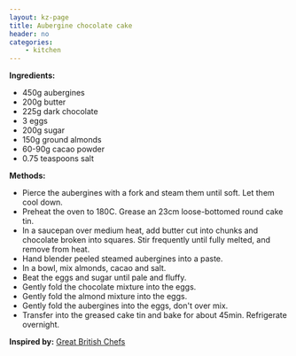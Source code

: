 ```yaml
---
layout: kz-page
title: Aubergine chocolate cake
header: no
categories:
    - kitchen
---
```


**Ingredients:**

* 450g aubergines
<nbsp></nbsp>
* 200g butter
* 225g dark chocolate
<nbsp></nbsp>
* 3 eggs
* 200g sugar
<nbsp></nbsp>
* 150g ground almonds
* 60-90g cacao powder
* 0.75 teaspoons salt 


**Methods:**

* Pierce the aubergines with a fork and steam them until soft. Let them cool down.
* Preheat the oven to 180C. Grease an 23cm loose-bottomed round cake tin.
* In a saucepan over medium heat, add butter cut into chunks and chocolate broken into squares. Stir frequently until fully melted, and remove from heat.
* Hand blender peeled steamed aubergines into a paste. 
* In a bowl, mix almonds, cacao and salt. 
* Beat the eggs and sugar until pale and fluffy.
* Gently fold the chocolate mixture into the eggs.
* Gently fold the almond mixture into the eggs.
* Gently fold the aubergines into the eggs, don't over mix.
* Transfer into the greased cake tin and bake for about 45min. Refrigerate overnight.

**Inspired by:** [Great British Chefs](https://www.greatbritishchefs.com/recipes/aubergine-chocolate-cake-recipe)
